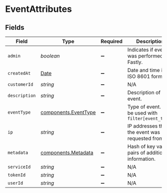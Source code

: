 # EventAttributes


## Fields

| Field                                                                                         | Type                                                                                          | Required                                                                                      | Description                                                                                   | Example                                                                                       |
| --------------------------------------------------------------------------------------------- | --------------------------------------------------------------------------------------------- | --------------------------------------------------------------------------------------------- | --------------------------------------------------------------------------------------------- | --------------------------------------------------------------------------------------------- |
| `admin`                                                                                       | *boolean*                                                                                     | :heavy_minus_sign:                                                                            | Indicates if event was performed by Fastly.                                                   | false                                                                                         |
| `createdAt`                                                                                   | [Date](https://developer.mozilla.org/en-US/docs/Web/JavaScript/Reference/Global_Objects/Date) | :heavy_minus_sign:                                                                            | Date and time in ISO 8601 format.                                                             | 2020-04-09T18:14:30Z                                                                          |
| `customerId`                                                                                  | *string*                                                                                      | :heavy_minus_sign:                                                                            | N/A                                                                                           | x4xCwxxJxGCx123Rx5xTx                                                                         |
| `description`                                                                                 | *string*                                                                                      | :heavy_minus_sign:                                                                            | Description of the event.                                                                     | Version 2 was activated                                                                       |
| `eventType`                                                                                   | [components.EventType](../../../sdk/models/components/eventtype.md)                           | :heavy_minus_sign:                                                                            | Type of event. Can be used with `filter[event_type]`                                          |                                                                                               |
| `ip`                                                                                          | *string*                                                                                      | :heavy_minus_sign:                                                                            | IP addresses that the event was requested from.                                               | 127.0.0.0                                                                                     |
| `metadata`                                                                                    | [components.Metadata](../../../sdk/models/components/metadata.md)                             | :heavy_minus_sign:                                                                            | Hash of key value pairs of additional information.                                            |                                                                                               |
| `serviceId`                                                                                   | *string*                                                                                      | :heavy_minus_sign:                                                                            | N/A                                                                                           | SU1Z0isxPaozGVKXdv0eY                                                                         |
| `tokenId`                                                                                     | *string*                                                                                      | :heavy_minus_sign:                                                                            | N/A                                                                                           | 5Yo3XXnrQpjc20u0ybrf2g                                                                        |
| `userId`                                                                                      | *string*                                                                                      | :heavy_minus_sign:                                                                            | N/A                                                                                           | x9KzsrACXZv8tPwlEDsKb6                                                                        |